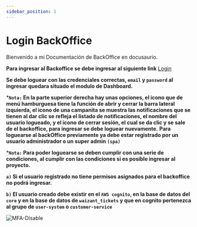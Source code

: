 ```yaml
---
sidebar_position: 1
---
```


# Login BackOffice

Bienvenido a mi Documentación de BackOffice en docusaurio.

**Para ingresar al Backoffice se debe ingresar al siguiente link** [Login](https://backoffice.waizant.com/auth/login)

**Se debe loguear con las credenciales correctas, `email` y `password` al ingresar quedara situado el modulo de Dashboard.**

***`Nota:` En la parte superior derecha hay unas opciones, el icono que de menú hamburguesa tiene la función de abrir y cerrar la barra lateral izquierda, el icono de una campanita se muestra las notificaciones que se tienen al dar clic se refleja el listado de notificaciones, el nombre del usuario logueado, y el icono de cerrar sesión, el cual se da clic y se sale de el backoffice, para ingresar se debe loguear nuevamente.**
**Para loguearse al backOffice previamente ya debe estar registrado por un usuario administrador o un super admin `(spa)`**

***`Nota:` Para poder loguearse se deben cumplir con una serie de condiciones, al cumplir con las condiciones si es posible ingresar al proyecto.**

**`a)` Si el usuario registrado no tiene permisos asignados para el backoffice no podrá ingresar.**

**`b)` El usuario creado debe existir en el `AWS cognito`, en la base de datos del `core` y en la base de datos de `waizant_tickets` y que en cognito pertenezca al grupo de `user-system` o `customer-service`**

![MFA-Disable](/img/backoffice-user/login_backoffice.png )
